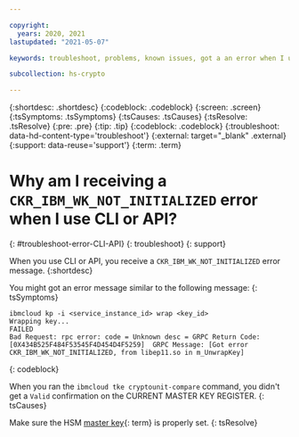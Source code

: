 ```yaml
---

copyright:
  years: 2020, 2021
lastupdated: "2021-05-07"

keywords: troubleshoot, problems, known issues, got a an error when I use CLI or API

subcollection: hs-crypto

---
```


{:shortdesc: .shortdesc}
{:codeblock: .codeblock}
{:screen: .screen}
{:tsSymptoms: .tsSymptoms}
{:tsCauses: .tsCauses}
{:tsResolve: .tsResolve}
{:pre: .pre}
{:tip: .tip}
{:codeblock: .codeblock}
{:troubleshoot: data-hd-content-type='troubleshoot'}
{:external: target="_blank" .external}
{:support: data-reuse='support'}
{:term: .term}

# Why am I receiving a `CKR_IBM_WK_NOT_INITIALIZED` error when I use CLI or API?
{: #troubleshoot-error-CLI-API}
{: troubleshoot}
{: support}

When you use CLI or API, you receive a `CKR_IBM_WK_NOT_INITIALIZED` error message.
{:shortdesc}

You might got an error message similar to the following message:
{: tsSymptoms}

```
ibmcloud kp -i <service_instance_id> wrap <key_id>
Wrapping key...
FAILED
Bad Request: rpc error: code = Unknown desc = GRPC Return Code: [0X434B525F484F53545F4D454D4F5259]  GRPC Message: [Got error CKR_IBM_WK_NOT_INITIALIZED, from libep11.so in m_UnwrapKey]
```
{: codeblock}

When you ran the `ibmcloud tke cryptounit-compare` command, you didn't get a `Valid` confirmation on the CURRENT MASTER KEY REGISTER.
{: tsCauses}

Make sure the HSM [master key](#x2908413){: term} is properly set.
{: tsResolve}
